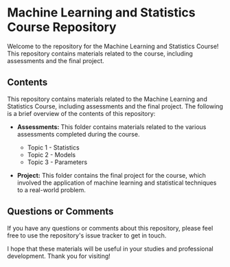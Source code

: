 # Machine Learning and Statistics Course Repository

Welcome to the repository for the Machine Learning and Statistics Course! This repository contains materials related to the course, including assessments and the final project.

## Contents

This repository contains materials related to the Machine Learning and Statistics Course, including assessments and the final project. The following is a brief overview of the contents of this repository:

* **Assessments:** This folder contains materials related to the various assessments completed during the course.
    - Topic 1 - Statistics
    - Topic 2 - Models
    - Topic 3 - Parameters

* **Project:** This folder contains the final project for the course, which involved the application of machine learning and statistical techniques to a real-world problem.


## Questions or Comments

If you have any questions or comments about this repository, please feel free to use the repository's issue tracker to get in touch.

I hope that these materials will be useful in your studies and professional development. Thank you for visiting!